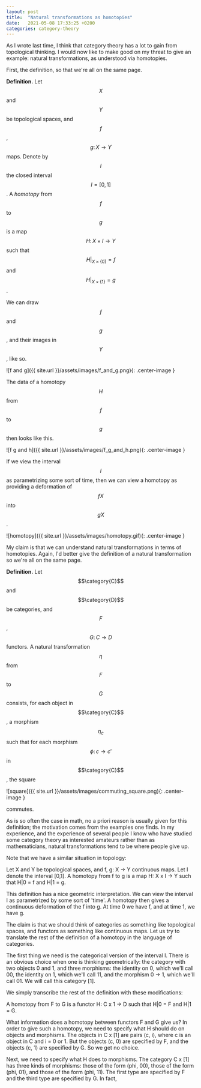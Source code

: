 ```yaml
---
layout: post
title:  "Natural transformations as homotopies"
date:   2021-05-08 17:33:25 +0200
categories: category-theory
---
```


As I wrote last time, I think that category theory has a lot to gain from
topological thinking. I would now like to make good on my threat to give an
example: natural transformations, as understood via homotopies.

First, the definition, so that we're all on the same page. 

**Definition.** Let $$X$$ and $$Y$$ be topological spaces, and $$f$$, $$g\colon
X \to Y$$ maps.  Denote by $$I$$ the closed interval $$I = [0, 1]$$. A _homotopy_
from $$f$$ to $$g$$ is a map $$H\colon X \times I \to Y$$ such that $$H|_{X
\times \{0\}} = f$$ and $$H|_{X \times \{1\}} = g$$.

We can draw $$f$$ and $$g$$, and their images in $$Y$$, like so.

![f and g]({{ site.url }}/assets/images/f_and_g.png){: .center-image }

The data of a homotopy $$H$$ from $$f$$ to $$g$$ then looks like this.

![f g and h]({{ site.url }}/assets/images/f_g_and_h.png){: .center-image }

If we view the interval $$I$$ as parametrizing some sort of time, then we can view a homotopy as providing a deformation of $$fX$$ into $$gX$$.

![homotopy]({{ site.url }}/assets/images/homotopy.gif){: .center-image }

My claim is that we can understand natural transformations in terms of
homotopies. Again, I'd better give the definition of a natural transformation
so we're all on the same page.

**Definition.** Let $$\category{C}$$ and $$\category{D}$$ be categories, and
$$F$$, $$G\colon C \to D$$ functors. A natural transformation $$\eta$$ from
$$F$$ to $$G$$ consists, for each object in $$\category{C}$$, a morphism
$$\eta_c$$ such that for each morphism $$\phi\colon c \to c'$$ in
$$\category{C}$$, the square

![square]({{ site.url }}/assets/images/commuting_square.png){: .center-image }

commutes.

As is so often the case in math, no a priori reason is usually given for this
definition; the motivation comes from the examples one finds. In my experience,
and the experience of several people I know who have studied some category
theory as interested amateurs rather than as mathematicians, natural
transformations tend to be where people give up.

Note that we have a similar situation in topology:

Let X and Y be topological spaces, and f, g: X -> Y continuous maps. Let I
denote the interval [0,1]. A homotopy from f to g is a map H: X x I -> Y such
that H|0 = f and H|1 = g.

This definition has a nice geometric interpretation. We can view the interval I
as parametrized by some sort of 'time'. A homotopy then gives a continuous
deformation of the f into g. At time 0 we have f, and at time 1, we have g.

The claim is that we should think of categories as something like topological
spaces, and functors as something like continuous maps. Let us try to translate
the rest of the definition of a homotopy in the language of categories.

The first thing we need is the categorical version of the interval I. There is
an obvious choice when one is thinking geometrically: the category with two
objects 0 and 1, and three morphisms: the identity on 0, which we'll call 00,
the identity on 1, which we'll call 11, and the morphism 0 -> 1, which we'll
call 01. We will call this category [1].

We simply transcribe the rest of the definition with these modifications: 

A homotopy from F to G is a functor H: C x 1 -> D such that H|0 = F and H|1 =
G.

What information does a homotopy between functors F and G give us? In order to
give such a homotopy, we need to specify what H should do on objects and
morphisms. The objects in C x [1] are pairs (c, i), where c is an object in C and
i = 0 or 1. But the objects (c, 0) are specified by F, and the objects (c, 1)
are specified by G. So we get no choice.

Next, we need to specify what H does to morphisms. The category C x [1] has
three kinds of morphisms: those of the form (phi, 00), those of the form (phi,
01), and those of the form (phi, 11). The first type are specified by F and the
third type are specified by G. In fact, 

